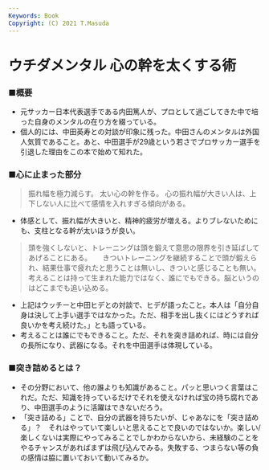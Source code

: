 ```yaml
---
Keywords: Book 
Copyright: (C) 2021 T.Masuda
---
```


# ウチダメンタル 心の幹を太くする術

### ■概要

* 元サッカー日本代表選手である内田篤人が、プロとして過ごしてきた中で培った自身のメンタルの在り方を綴っている。
* 個人的には、中田英寿との対談が印象に残った。中田さんのメンタルは外国人気質であること。あと、中田選手が29歳という若さでプロサッカー選手を引退した理由をこの本で始めて知れた。

### ■心に止まった部分

> 振れ幅を極力減らす。
> 太い心の幹を作る。
> 心の振れ幅が大きい人は、上下しない人に比べて感情を入れすぎる傾向がある。

* 体感として、振れ幅が大きいと、精神的疲労が増える。よりブレないためにも、支柱となる幹が太いほうが良い。

> 頭を強くしないと、トレーニングは頭を鍛えて意思の限界を引き延ばしてあげることにある。
>  　
> きついトレーニングを継続することで頭が鍛えられ、結果仕事で疲れたと思うことは無いし、きついと感じることも無い。
> 考えることは持って生まれた能力ではなく、誰にでもできる。脳というのはどこまでも追い込める。

* 上記はウッチーと中田ヒデとの対談で、ヒデが語ったこと。本人は「自分自身は決して上手い選手ではなかった。ただ、相手を出し抜くにはどうすれば良いかを考え続けた。」とも語っている。
* 考えることは誰にでもできること。ただ、それを突き詰めれば、時には自分の長所になり、武器になる。それを中田選手は体現している。

### ■突き詰めるとは？

* その分野において、他の誰よりも知識があること。パッと思いつく言葉はこれだ。ただ、知識を持っているだけでそれを使えなければ宝の持ち腐れであり、中田選手のように活躍はできないだろう。
* 「突き詰める」ことで、自分の武器を持ちたいが、じゃあなにを「突き詰める」？　それはやっていて楽しいと思えることで良いのではないか。楽しい/楽しくないは実際にやってみることでしかわからないから、未経験のことをやるチャンスがあればまずは飛び込んでみる。失敗する、つまらない等の負の感情は脇に置いておいて動いてみるか。
